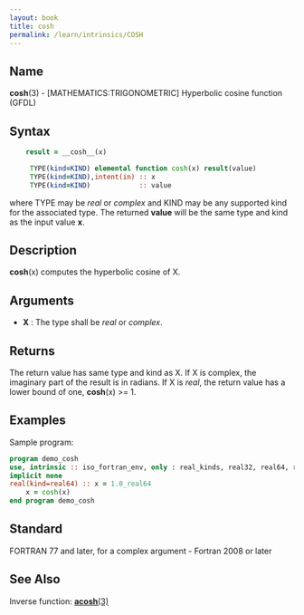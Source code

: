 ```yaml
---
layout: book
title: cosh
permalink: /learn/intrinsics/COSH
---
```

## __Name__

__cosh__(3) - \[MATHEMATICS:TRIGONOMETRIC\] Hyperbolic cosine function
(GFDL)

## __Syntax__
```fortran
    result = __cosh__(x)

     TYPE(kind=KIND) elemental function cosh(x) result(value)
     TYPE(kind=KIND),intent(in) :: x
     TYPE(kind=KIND)            :: value
```
where TYPE may be _real_ or _complex_ and KIND may be any 
supported kind for the associated type. The returned __value__
will be the same type and kind as the input value __x__.

## __Description__

__cosh__(x) computes the hyperbolic cosine of X.

## __Arguments__

  - __X__
    : The type shall be _real_ or _complex_.

## __Returns__

The return value has same type and kind as X. If X is complex, the
imaginary part of the result is in radians. If X is _real_, the return
value has a lower bound of one, __cosh__(x) \>= 1.

## __Examples__

Sample program:

```fortran
program demo_cosh
use, intrinsic :: iso_fortran_env, only : real_kinds, real32, real64, real128
implicit none
real(kind=real64) :: x = 1.0_real64
    x = cosh(x)
end program demo_cosh
```

## __Standard__

FORTRAN 77 and later, for a complex argument - Fortran 2008 or later

## __See Also__

Inverse function: [__acosh__(3)](ACOSH)
